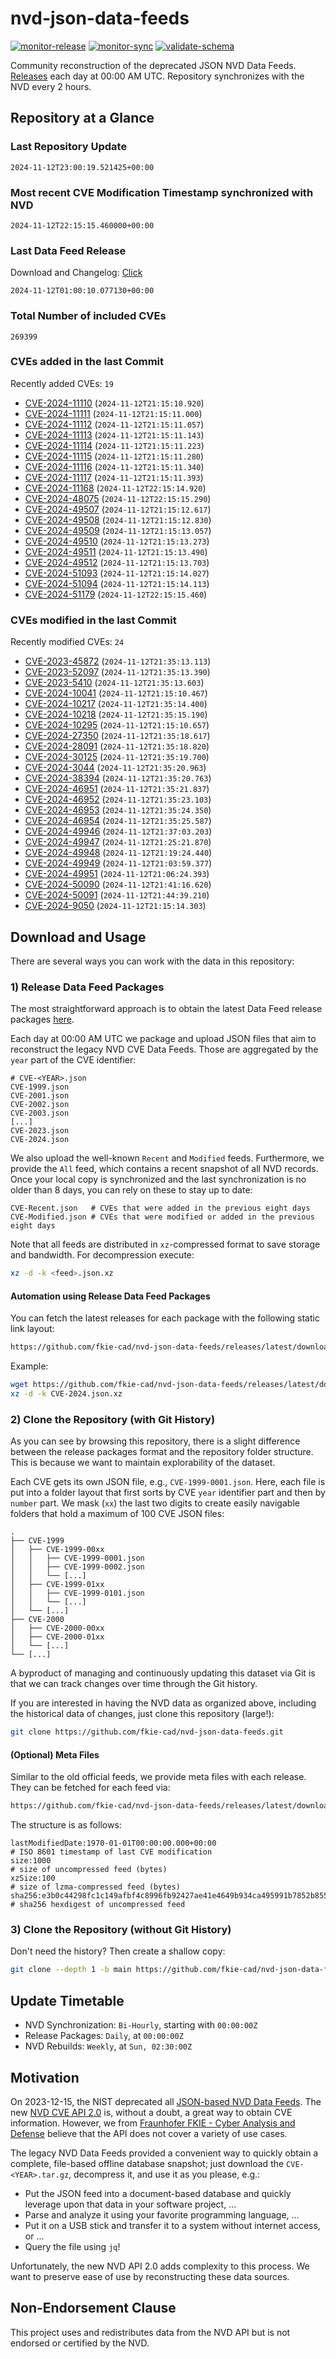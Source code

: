 # nvd-json-data-feeds

[![monitor-release](https://github.com/fkie-cad/nvd-json-data-feeds/actions/workflows/monitor_release.yml/badge.svg)](https://github.com/fkie-cad/nvd-json-data-feeds/actions/workflows/monitor_release.yml)
[![monitor-sync](https://github.com/fkie-cad/nvd-json-data-feeds/actions/workflows/monitor_sync.yml/badge.svg)](https://github.com/fkie-cad/nvd-json-data-feeds/actions/workflows/monitor_sync.yml)
[![validate-schema](https://github.com/fkie-cad/nvd-json-data-feeds/actions/workflows/validate_schema.yml/badge.svg)](https://github.com/fkie-cad/nvd-json-data-feeds/actions/workflows/validate_schema.yml)

Community reconstruction of the deprecated JSON NVD Data Feeds.
[Releases](https://github.com/fkie-cad/nvd-json-data-feeds/releases/latest) each day at 00:00 AM UTC.
Repository synchronizes with the NVD every 2 hours.

## Repository at a Glance

### Last Repository Update

```plain
2024-11-12T23:00:19.521425+00:00
```

### Most recent CVE Modification Timestamp synchronized with NVD

```plain
2024-11-12T22:15:15.460000+00:00
```

### Last Data Feed Release

Download and Changelog: [Click](https://github.com/fkie-cad/nvd-json-data-feeds/releases/latest)

```plain
2024-11-12T01:00:10.077130+00:00
```

### Total Number of included CVEs

```plain
269399
```

### CVEs added in the last Commit

Recently added CVEs: `19`

- [CVE-2024-11110](CVE-2024/CVE-2024-111xx/CVE-2024-11110.json) (`2024-11-12T21:15:10.920`)
- [CVE-2024-11111](CVE-2024/CVE-2024-111xx/CVE-2024-11111.json) (`2024-11-12T21:15:11.000`)
- [CVE-2024-11112](CVE-2024/CVE-2024-111xx/CVE-2024-11112.json) (`2024-11-12T21:15:11.057`)
- [CVE-2024-11113](CVE-2024/CVE-2024-111xx/CVE-2024-11113.json) (`2024-11-12T21:15:11.143`)
- [CVE-2024-11114](CVE-2024/CVE-2024-111xx/CVE-2024-11114.json) (`2024-11-12T21:15:11.223`)
- [CVE-2024-11115](CVE-2024/CVE-2024-111xx/CVE-2024-11115.json) (`2024-11-12T21:15:11.280`)
- [CVE-2024-11116](CVE-2024/CVE-2024-111xx/CVE-2024-11116.json) (`2024-11-12T21:15:11.340`)
- [CVE-2024-11117](CVE-2024/CVE-2024-111xx/CVE-2024-11117.json) (`2024-11-12T21:15:11.393`)
- [CVE-2024-11168](CVE-2024/CVE-2024-111xx/CVE-2024-11168.json) (`2024-11-12T22:15:14.920`)
- [CVE-2024-48075](CVE-2024/CVE-2024-480xx/CVE-2024-48075.json) (`2024-11-12T22:15:15.290`)
- [CVE-2024-49507](CVE-2024/CVE-2024-495xx/CVE-2024-49507.json) (`2024-11-12T21:15:12.617`)
- [CVE-2024-49508](CVE-2024/CVE-2024-495xx/CVE-2024-49508.json) (`2024-11-12T21:15:12.830`)
- [CVE-2024-49509](CVE-2024/CVE-2024-495xx/CVE-2024-49509.json) (`2024-11-12T21:15:13.057`)
- [CVE-2024-49510](CVE-2024/CVE-2024-495xx/CVE-2024-49510.json) (`2024-11-12T21:15:13.273`)
- [CVE-2024-49511](CVE-2024/CVE-2024-495xx/CVE-2024-49511.json) (`2024-11-12T21:15:13.490`)
- [CVE-2024-49512](CVE-2024/CVE-2024-495xx/CVE-2024-49512.json) (`2024-11-12T21:15:13.703`)
- [CVE-2024-51093](CVE-2024/CVE-2024-510xx/CVE-2024-51093.json) (`2024-11-12T21:15:14.027`)
- [CVE-2024-51094](CVE-2024/CVE-2024-510xx/CVE-2024-51094.json) (`2024-11-12T21:15:14.113`)
- [CVE-2024-51179](CVE-2024/CVE-2024-511xx/CVE-2024-51179.json) (`2024-11-12T22:15:15.460`)


### CVEs modified in the last Commit

Recently modified CVEs: `24`

- [CVE-2023-45872](CVE-2023/CVE-2023-458xx/CVE-2023-45872.json) (`2024-11-12T21:35:13.113`)
- [CVE-2023-52097](CVE-2023/CVE-2023-520xx/CVE-2023-52097.json) (`2024-11-12T21:35:13.390`)
- [CVE-2023-5410](CVE-2023/CVE-2023-54xx/CVE-2023-5410.json) (`2024-11-12T21:35:13.603`)
- [CVE-2024-10041](CVE-2024/CVE-2024-100xx/CVE-2024-10041.json) (`2024-11-12T21:15:10.467`)
- [CVE-2024-10217](CVE-2024/CVE-2024-102xx/CVE-2024-10217.json) (`2024-11-12T21:35:14.400`)
- [CVE-2024-10218](CVE-2024/CVE-2024-102xx/CVE-2024-10218.json) (`2024-11-12T21:35:15.190`)
- [CVE-2024-10295](CVE-2024/CVE-2024-102xx/CVE-2024-10295.json) (`2024-11-12T21:15:10.657`)
- [CVE-2024-27350](CVE-2024/CVE-2024-273xx/CVE-2024-27350.json) (`2024-11-12T21:35:18.617`)
- [CVE-2024-28091](CVE-2024/CVE-2024-280xx/CVE-2024-28091.json) (`2024-11-12T21:35:18.820`)
- [CVE-2024-30125](CVE-2024/CVE-2024-301xx/CVE-2024-30125.json) (`2024-11-12T21:35:19.700`)
- [CVE-2024-3044](CVE-2024/CVE-2024-30xx/CVE-2024-3044.json) (`2024-11-12T21:35:20.963`)
- [CVE-2024-38394](CVE-2024/CVE-2024-383xx/CVE-2024-38394.json) (`2024-11-12T21:35:20.763`)
- [CVE-2024-46951](CVE-2024/CVE-2024-469xx/CVE-2024-46951.json) (`2024-11-12T21:35:21.837`)
- [CVE-2024-46952](CVE-2024/CVE-2024-469xx/CVE-2024-46952.json) (`2024-11-12T21:35:23.103`)
- [CVE-2024-46953](CVE-2024/CVE-2024-469xx/CVE-2024-46953.json) (`2024-11-12T21:35:24.350`)
- [CVE-2024-46954](CVE-2024/CVE-2024-469xx/CVE-2024-46954.json) (`2024-11-12T21:35:25.587`)
- [CVE-2024-49946](CVE-2024/CVE-2024-499xx/CVE-2024-49946.json) (`2024-11-12T21:37:03.203`)
- [CVE-2024-49947](CVE-2024/CVE-2024-499xx/CVE-2024-49947.json) (`2024-11-12T21:25:21.870`)
- [CVE-2024-49948](CVE-2024/CVE-2024-499xx/CVE-2024-49948.json) (`2024-11-12T21:19:24.440`)
- [CVE-2024-49949](CVE-2024/CVE-2024-499xx/CVE-2024-49949.json) (`2024-11-12T21:03:59.377`)
- [CVE-2024-49951](CVE-2024/CVE-2024-499xx/CVE-2024-49951.json) (`2024-11-12T21:06:24.393`)
- [CVE-2024-50090](CVE-2024/CVE-2024-500xx/CVE-2024-50090.json) (`2024-11-12T21:41:16.620`)
- [CVE-2024-50091](CVE-2024/CVE-2024-500xx/CVE-2024-50091.json) (`2024-11-12T21:44:39.210`)
- [CVE-2024-9050](CVE-2024/CVE-2024-90xx/CVE-2024-9050.json) (`2024-11-12T21:15:14.303`)


## Download and Usage

There are several ways you can work with the data in this repository:

### 1) Release Data Feed Packages

The most straightforward approach is to obtain the latest Data Feed release packages [here](https://github.com/fkie-cad/nvd-json-data-feeds/releases/latest).

Each day at 00:00 AM UTC we package and upload JSON files that aim to reconstruct the legacy NVD CVE Data Feeds.
Those are aggregated by the `year` part of the CVE identifier:

```
# CVE-<YEAR>.json
CVE-1999.json
CVE-2001.json
CVE-2002.json
CVE-2003.json
[...]
CVE-2023.json
CVE-2024.json
```

We also upload the well-known `Recent` and `Modified` feeds.
Furthermore, we provide the `All` feed, which contains a recent snapshot of all NVD records.
Once your local copy is synchronized and the last synchronization is no older than 8 days, you can rely on these to stay up to date:

```plain
CVE-Recent.json   # CVEs that were added in the previous eight days
CVE-Modified.json # CVEs that were modified or added in the previous eight days
```

Note that all feeds are distributed in `xz`-compressed format to save storage and bandwidth.
For decompression execute:

```sh
xz -d -k <feed>.json.xz
```

#### Automation using Release Data Feed Packages

You can fetch the latest releases for each package with the following static link layout:

```sh
https://github.com/fkie-cad/nvd-json-data-feeds/releases/latest/download/CVE-<YEAR>.json.xz
```

Example:

```sh
wget https://github.com/fkie-cad/nvd-json-data-feeds/releases/latest/download/CVE-2024.json.xz
xz -d -k CVE-2024.json.xz
```

### 2) Clone the Repository (with Git History)

As you can see by browsing this repository, there is a slight difference between the release packages format and the repository folder structure.
This is because we want to maintain explorability of the dataset.

Each CVE gets its own JSON file, e.g., `CVE-1999-0001.json`.
Here, each file is put into a folder layout that first sorts by CVE `year` identifier part and then by `number` part.
We mask (`xx`) the last two digits to create easily navigable folders that hold a maximum of 100 CVE JSON files:

```plain
.
├── CVE-1999
│   ├── CVE-1999-00xx
│   │   ├── CVE-1999-0001.json
│   │   ├── CVE-1999-0002.json
│   │   └── [...]
│   ├── CVE-1999-01xx
│   │   ├── CVE-1999-0101.json
│   │   └── [...]
│   └── [...]
├── CVE-2000
│   ├── CVE-2000-00xx
│   ├── CVE-2000-01xx
│   └── [...]
└── [...]
```

A byproduct of managing and continuously updating this dataset via Git is that we can track changes over time through the Git history.

If you are interested in having the NVD data as organized above, including the historical data of changes, just clone this repository (large!):

```sh
git clone https://github.com/fkie-cad/nvd-json-data-feeds.git
```

#### (Optional) Meta Files

Similar to the old official feeds, we provide meta files with each release. They can be fetched for each feed via:

```sh
https://github.com/fkie-cad/nvd-json-data-feeds/releases/latest/download/CVE-<YEAR>.meta
```

The structure is as follows:

```plain
lastModifiedDate:1970-01-01T00:00:00.000+00:00                          # ISO 8601 timestamp of last CVE modification
size:1000                                                               # size of uncompressed feed (bytes)
xzSize:100                                                              # size of lzma-compressed feed (bytes)
sha256:e3b0c44298fc1c149afbf4c8996fb92427ae41e4649b934ca495991b7852b855 # sha256 hexdigest of uncompressed feed
```

### 3) Clone the Repository (without Git History)

Don't need the history? Then create a shallow copy:

```sh
git clone --depth 1 -b main https://github.com/fkie-cad/nvd-json-data-feeds.git
```


## Update Timetable

* NVD Synchronization: `Bi-Hourly`, starting with `00:00:00Z`
* Release Packages: `Daily`, at `00:00:00Z`
* NVD Rebuilds: `Weekly`, at `Sun, 02:30:00Z`


## Motivation

On 2023-12-15, the NIST deprecated all [JSON-based NVD Data Feeds](https://nvd.nist.gov/vuln/data-feeds#divRetirementBanner-1).
The new [NVD CVE API 2.0](https://nvd.nist.gov/developers/vulnerabilities) is, without a doubt, a great way to obtain CVE information.
However, we from [Fraunhofer FKIE - Cyber Analysis and Defense](https://www.fkie.fraunhofer.de/en/departments/cad.html) believe that the API does not cover a variety of use cases.

The legacy NVD Data Feeds provided a convenient way to quickly obtain a complete, file-based offline database snapshot; just download the `CVE-<YEAR>.tar.gz`, decompress it, and use it as you please, e.g.:

- Put the JSON feed into a document-based database and quickly leverage upon that data in your software project, ...
- Parse and analyze it using your favorite programming language, ...
- Put it on a USB stick and transfer it to a system without internet access, or ...
- Query the file using `jq`!

Unfortunately, the new NVD API 2.0 adds complexity to this process.
We want to preserve ease of use by reconstructing these data sources.

## Non-Endorsement Clause

This project uses and redistributes data from the NVD API but is not endorsed or certified by the NVD.